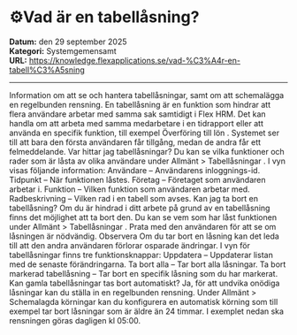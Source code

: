 # ⚙️Vad är en tabellåsning?

**Datum:** den 29 september 2025  
**Kategori:** Systemgemensamt  
**URL:** https://knowledge.flexapplications.se/vad-%C3%A4r-en-tabell%C3%A5sning

---

Information om att se och hantera tabellåsningar, samt om att schemalägga en regelbunden rensning.
En tabellåsning är en funktion som hindrar att flera användare arbetar med samma sak samtidigt i Flex HRM. Det kan handla om att arbeta med samma medarbetare i en tidrapport eller att använda en specifik funktion, till exempel
Överföring till lön
. Systemet ser till att bara den första användaren får tillgång, medan de andra får ett felmeddelande.
Var hittar jag tabellåsningar?
Du kan se vilka funktioner och rader som är låsta av olika användare under
Allmänt > Tabellåsningar
.
I vyn visas följande information:
Användare
– Användarens inloggnings-id.
Tidpunkt
– När funktionen låstes.
Företag
– Företaget som användaren arbetar i.
Funktion
– Vilken funktion som användaren arbetar med.
Radbeskrivning
– Vilken rad i en tabell som avses.
Kan jag ta bort en tabellåsning?
Om du är hindrad i ditt arbete på grund av en tabellåsning finns det möjlighet att ta bort den. Du kan se vem som har låst funktionen under
Allmänt > Tabellåsningar
. Prata med den användaren för att se om låsningen är nödvändig.
Observera
Om du tar bort en låsning kan det leda till att den andra användaren förlorar osparade ändringar.
I vyn för tabellåsningar finns tre funktionsknappar:
Uppdatera
– Uppdaterar listan med de senaste förändringarna.
Ta bort alla
– Tar bort alla låsningar.
Ta bort markerad tabellåsning
– Tar bort en specifik låsning som du har markerat.
Kan gamla tabellåsningar tas bort automatiskt?
Ja, för att undvika onödiga låsningar kan du ställa in en regelbunden rensning. Under
Allmänt > Schemalagda körningar
kan du konfigurera en automatisk körning som till exempel tar bort låsningar som är äldre än 24 timmar. I exemplet nedan ska rensningen göras dagligen kl 05:00.

